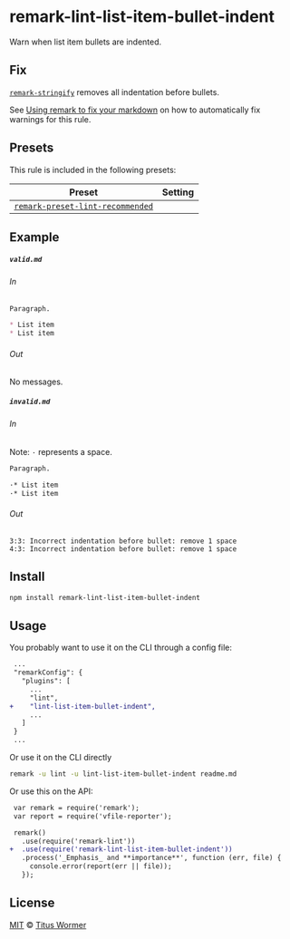 <!--This file is generated-->

# remark-lint-list-item-bullet-indent

Warn when list item bullets are indented.

## Fix

[`remark-stringify`](https://github.com/remarkjs/remark/tree/master/packages/remark-stringify)
removes all indentation before bullets.

See [Using remark to fix your markdown](https://github.com/remarkjs/remark-lint#using-remark-to-fix-your-markdown)
on how to automatically fix warnings for this rule.

## Presets

This rule is included in the following presets:

| Preset | Setting |
| ------ | ------- |
| [`remark-preset-lint-recommended`](https://github.com/remarkjs/remark-lint/tree/master/packages/remark-preset-lint-recommended) |  |

## Example

##### `valid.md`

###### In

```markdown
Paragraph.

* List item
* List item
```

###### Out

No messages.

##### `invalid.md`

###### In

Note: `·` represents a space.

```markdown
Paragraph.

·* List item
·* List item
```

###### Out

```text
3:3: Incorrect indentation before bullet: remove 1 space
4:3: Incorrect indentation before bullet: remove 1 space
```

## Install

```sh
npm install remark-lint-list-item-bullet-indent
```

## Usage

You probably want to use it on the CLI through a config file:

```diff
 ...
 "remarkConfig": {
   "plugins": [
     ...
     "lint",
+    "lint-list-item-bullet-indent",
     ...
   ]
 }
 ...
```

Or use it on the CLI directly

```sh
remark -u lint -u lint-list-item-bullet-indent readme.md
```

Or use this on the API:

```diff
 var remark = require('remark');
 var report = require('vfile-reporter');

 remark()
   .use(require('remark-lint'))
+  .use(require('remark-lint-list-item-bullet-indent'))
   .process('_Emphasis_ and **importance**', function (err, file) {
     console.error(report(err || file));
   });
```

## License

[MIT](https://github.com/remarkjs/remark-lint/blob/master/LICENSE) © [Titus Wormer](http://wooorm.com)
